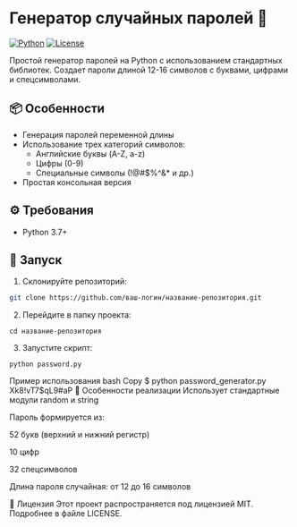 # Генератор случайных паролей 🔐

[![Python](https://img.shields.io/badge/Python-3.7%2B-blue)](https://python.org)
[![License](https://img.shields.io/badge/License-MIT-green)](LICENSE)

Простой генератор паролей на Python с использованием стандартных библиотек. Создает пароли длиной 12-16 символов с буквами, цифрами и спецсимволами.

## 📦 Особенности
- Генерация паролей переменной длины
- Использование трех категорий символов:
  - Английские буквы (A-Z, a-z)
  - Цифры (0-9)
  - Специальные символы (!@#$%^&* и др.)
- Простая консольная версия

## ⚙️ Требования
- Python 3.7+

## 🚀 Запуск
1. Склонируйте репозиторий:
```bash
git clone https://github.com/ваш-логин/название-репозитория.git
```
2. Перейдите в папку проекта:
```
cd название-репозитория
```
3. Запустите скрипт:
```
python password.py
```
Пример использования
bash
Copy
$ python password_generator.py
Xk8!vT7$qL9#aP
📝 Особенности реализации
Использует стандартные модули random и string

Пароль формируется из:

52 букв (верхний и нижний регистр)

10 цифр

32 спецсимволов

Длина пароля случайная: от 12 до 16 символов

📄 Лицензия
Этот проект распространяется под лицензией MIT. Подробнее в файле LICENSE.
